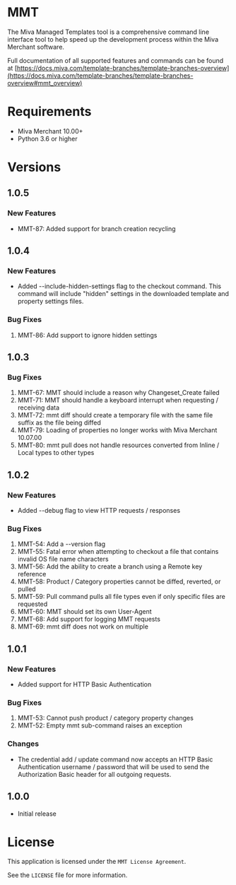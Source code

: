 # MMT
The Miva Managed Templates tool is a comprehensive command line
interface tool to help speed up the development process within
the Miva Merchant software.

Full documentation of all supported features and commands can be
found at [https://docs.miva.com/template-branches/template-branches-overview](https://docs.miva.com/template-branches/template-branches-overview#mmt_overview)

# Requirements

* Miva Merchant 10.00+
* Python 3.6 or higher

# Versions
## 1.0.5
### New Features
* MMT-87: Added support for branch creation recycling
## 1.0.4
### New Features
* Added --include-hidden-settings flag to the checkout command.  This command will include "hidden" settings in the downloaded template and property settings files.
### Bug Fixes
1. MMT-86: Add support to ignore hidden settings

## 1.0.3
### Bug Fixes
1. MMT-67: MMT should include a reason why Changeset_Create failed
1. MMT-71: MMT should handle a keyboard interrupt when requesting / receiving data
1. MMT-72: mmt diff should create a temporary file with the same file suffix as the file being diffed
1. MMT-79: Loading of properties no longer works with Miva Merchant 10.07.00
1. MMT-80: mmt pull does not handle resources converted from Inline / Local types to other types

## 1.0.2
### New Features
* Added --debug flag to view HTTP requests / responses
### Bug Fixes
1. MMT-54: Add a --version flag
1. MMT-55: Fatal error when attempting to checkout a file that contains invalid OS file name characters
1. MMT-56: Add the ability to create a branch using a Remote key reference
1. MMT-58: Product / Category properties cannot be diffed, reverted, or pulled
1. MMT-59: Pull command pulls all file types even if only specific files are requested
1. MMT-60: MMT should set its own User-Agent
1. MMT-68: Add support for logging MMT requests
1. MMT-69: mmt diff does not work on multiple

## 1.0.1
### New Features
* Added support for HTTP Basic Authentication
### Bug Fixes
1. MMT-53: Cannot push product / category property changes
1. MMT-52: Empty mmt sub-command raises an exception
### Changes
* The credential add / update command now accepts an HTTP Basic Authentication username / password that will be used to send the Authorization Basic header for all outgoing requests.

## 1.0.0
* Initial release

# License

This application is licensed under the `MMT License Agreement`.

See the `LICENSE` file for more information.
